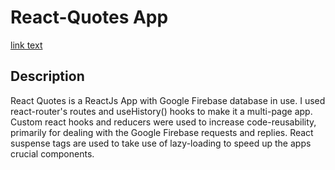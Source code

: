 # React-Quotes App

[link text](https://react-quotes-app.vercel.app/quotes)

## Description

React Quotes is a ReactJs App with Google Firebase database in use. I used
react-router's routes and useHistory() hooks to make it a multi-page app.
Custom react hooks and reducers were used to increase code-reusability, 
primarily for dealing with the Google Firebase requests and replies.
React suspense tags are used to take use of lazy-loading to speed up the
apps crucial components. 